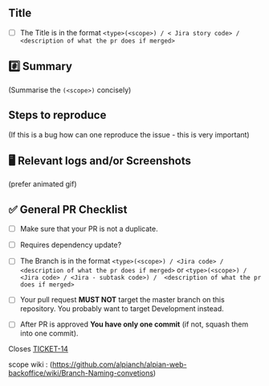 ## Title
- [ ] The Title is in the format 
`<type>(<scope>) / < Jira story code> / <description of what the pr does if merged>`


## #️⃣  Summary
(Summarise the `(<scope>)` concisely)
<!--- Describe your changes in detail -->

## Steps to reproduce 
(If this is a bug how can one reproduce the issue - this is very important)

## 🖥  Relevant logs and/or Screenshots
<!---(Paste any relevant logs - please use code blocks to format console output, logs, and code as it's very hard to read otherwise screenshots.) -->
(prefer animated gif)


##  ✅  General PR Checklist
- [ ] Make sure that your PR is not a duplicate.
- [ ] Requires dependency update?
- [ ] The Branch is in the format 
`<type>(<scope>) / <Jira code> / <description of what the pr does if merged>`
                                                       or
`<type>(<scope>) / <Jira code> / <Jira - subtask code>) /  <description of what the pr does if merged> `
- [ ]  Your pull request **MUST NOT** target the master branch on this repository. You probably want to target Development instead.
- [ ] After PR is approved **You have only one commit** (if not, squash them into one commit).
             
             
Closes [TICKET-14](https://linktoticket.com/ticket-number-14)
<!---Closes [ticket number](link to ticket) -->

scope wiki : (https://github.com/alpianch/alpian-web-backoffice/wiki/Branch-Naming-convetions)